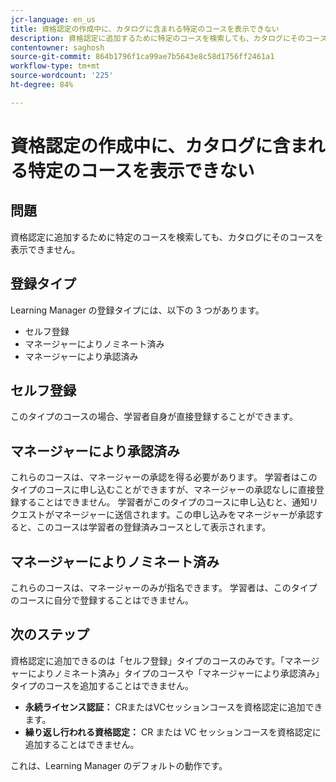 ```yaml
---
jcr-language: en_us
title: 資格認定の作成中に、カタログに含まれる特定のコースを表示できない
description: 資格認定に追加するために特定のコースを検索しても、カタログにそのコースを表示できません。
contentowner: saghosh
source-git-commit: 864b1796f1ca99ae7b5643e8c58d1756ff2461a1
workflow-type: tm+mt
source-wordcount: '225'
ht-degree: 84%

---
```




# 資格認定の作成中に、カタログに含まれる特定のコースを表示できない

## 問題

資格認定に追加するために特定のコースを検索しても、カタログにそのコースを表示できません。

## 登録タイプ

Learning Manager の登録タイプには、以下の 3 つがあります。

* セルフ登録
* マネージャーによりノミネート済み
* マネージャーにより承認済み

## セルフ登録

このタイプのコースの場合、学習者自身が直接登録することができます。

## マネージャーにより承認済み

これらのコースは、マネージャーの承認を得る必要があります。 学習者はこのタイプのコースに申し込むことができますが、マネージャーの承認なしに直接登録することはできません。 学習者がこのタイプのコースに申し込むと、通知リクエストがマネージャーに送信されます。この申し込みをマネージャーが承認すると、このコースは学習者の登録済みコースとして表示されます。

## マネージャーによりノミネート済み

これらのコースは、マネージャーのみが指名できます。 学習者は、このタイプのコースに自分で登録することはできません。

## 次のステップ

資格認定に追加できるのは「セルフ登録」タイプのコースのみです。「マネージャーによりノミネート済み」タイプのコースや「マネージャーにより承認済み」タイプのコースを追加することはできません。

* **永続ライセンス認証：**  CRまたはVCセッションコースを資格認定に追加できます。
* **繰り返し行われる資格認定：** CR または VC セッションコースを資格認定に追加することはできません。

これは、Learning Manager のデフォルトの動作です。
